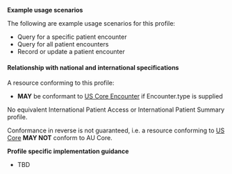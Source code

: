 **Example usage scenarios**

The following are example usage scenarios for this profile:

- Query for a specific patient encounter
- Query for all patient encounters
- Record or update a patient encounter


#### Relationship with national and international specifications

A resource conforming to this profile:
- **MAY** be conformant to [US Core Encounter](http://hl7.org/fhir/us/core/StructureDefinition/us-core-encounter) if Encounter.type is supplied

No equivalent International Patient Access or International Patient Summary profile.

Conformance in reverse is not guaranteed, i.e. a resource conforming to [US Core](http://hl7.org/fhir/us/core) **MAY NOT** conform to AU Core.


**Profile specific implementation guidance**

- TBD






